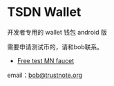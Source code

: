 # TSDN Wallet

开发者专用的 wallet 钱包 android 版

需要申请测试币的，请和bob联系。   

- [Free test MN faucet](http://dev.trustnote.org/getTTT) 

email：bob@trustnote.org
